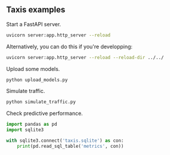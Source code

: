 ## Taxis examples

Start a FastAPI server.

```sh
uvicorn server:app.http_server --reload
```

Alternatively, you can do this if you're developping:

```sh
uvicorn server:app.http_server --reload --reload-dir ../../
```

Upload some models.

```sh
python upload_models.py
```

Simulate traffic.

```sh
python simulate_traffic.py
```

Check predictive performance.

```py
import pandas as pd
import sqlite3

with sqlite3.connect('taxis.sqlite') as con:
    print(pd.read_sql_table('metrics', con))
```
